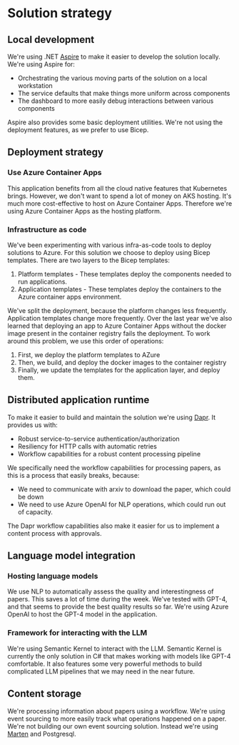 # Solution strategy

## Local development

We're using .NET [Aspire](https://github.com/dotnet/aspire) to make it easier to develop the solution locally. 
We're using Aspire for:

- Orchestrating the various moving parts of the solution on a local workstation
- The service defaults that make things more uniform across components
- The dashboard to more easily debug interactions between various components

Aspire also provides some basic deployment utilities. We're not using the deployment features, as we prefer 
to use Bicep.

## Deployment strategy

### Use Azure Container Apps

This application benefits from all the cloud native features that Kubernetes brings. However, we don't want to spend
a lot of money on AKS hosting. It's much more cost-effective to host on Azure Container Apps. Therefore we're using
Azure Container Apps as the hosting platform.

### Infrastructure as code

We've been experimenting with various infra-as-code tools to deploy solutions to Azure. For this solution we choose to
deploy using Bicep templates. There are two layers to the Bicep templates:

1. Platform templates - These templates deploy the components needed to run applications.
2. Application templates - These templates deploy the containers to the Azure container apps environment.

We've split the deployment, because the platform changes less frequently. Application templates change more frequently.
Over the last year we've also learned that deploying an app to Azure Container Apps without the docker image present in
the container registry fails the deployment. To work around this problem, we use this order of operations:

1. First, we deploy the platform templates to AZure
2. Then, we build, and deploy the docker images to the container registry
3. Finally, we update the templates for the application layer, and deploy them.

## Distributed application runtime

To make it easier to build and maintain the solution we're using [Dapr](https://dapr.io/). It provides us with:

- Robust service-to-service authentication/authorization
- Resiliency for HTTP calls with automatic retries
- Workflow capabilities for a robust content processing pipeline

We specifically need the workflow capabilities for processing papers, as this is a process that easily breaks, because:

- We need to communicate with arxiv to download the paper, which could be down
- We need to use Azure OpenAI for NLP operations, which could run out of capacity.

The Dapr workflow capabilities also make it easier for us to implement a content process with approvals.

## Language model integration

### Hosting language models

We use NLP to automatically assess the quality and interestingness of papers. This saves a lot of time during the week.
We've tested with GPT-4, and that seems to provide the best quality results so far. We're using Azure OpenAI to host
the GPT-4 model in the application.

### Framework for interacting with the LLM

We're using Semantic Kernel to interact with the LLM. Semantic Kernel is currently the only solution in C# that makes
working with models like GPT-4 comfortable. It also features some very powerful methods to build complicated
LLM pipelines that we may need in the near future.

## Content storage

We're processing information about papers using a workflow. We're using event sourcing to more easily track what
operations happened on a paper. We're not building our own event sourcing solution. Instead we're 
using [Marten](https://martendb.io) and Postgresql.